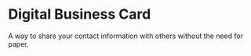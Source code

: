 # Digital Business Card
A way to share your contact information with others without the need for paper.